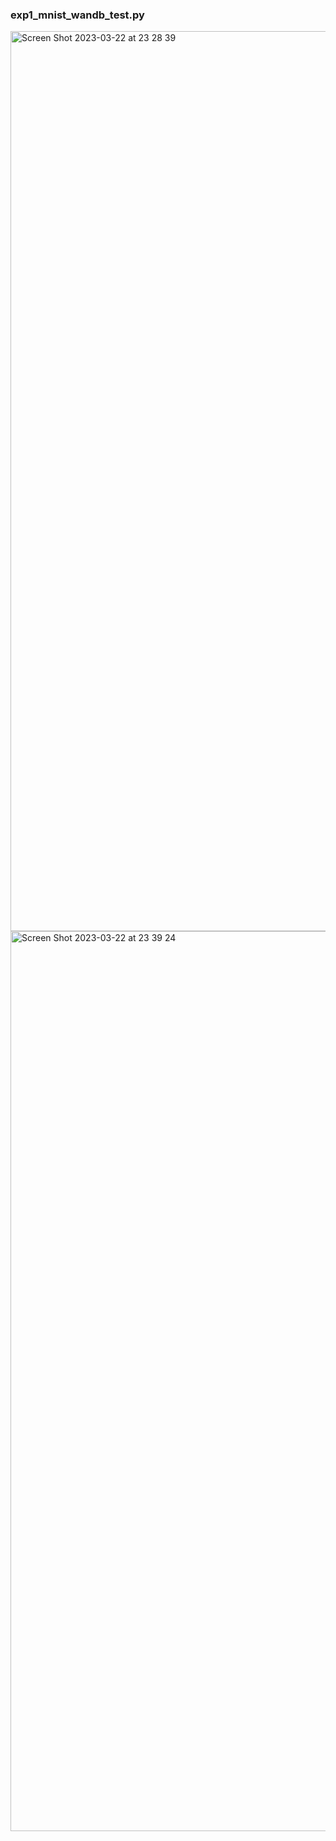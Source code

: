 ### exp1_mnist_wandb_test.py
<img width="1440" alt="Screen Shot 2023-03-22 at 23 28 39" src="https://user-images.githubusercontent.com/85398419/227208214-447e43cb-aa38-4a57-953c-7371f0abd549.png">
<img width="1440" alt="Screen Shot 2023-03-22 at 23 39 24" src="https://user-images.githubusercontent.com/85398419/227208250-30bb2fd7-3f5d-4d35-9d43-b8a25f989fd4.png">

